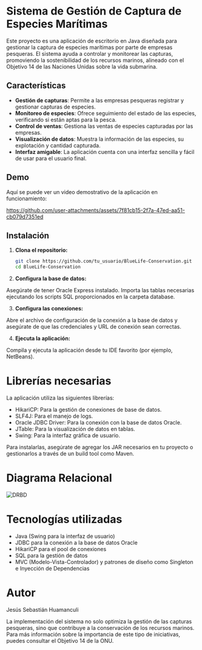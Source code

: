 # Sistema de Gestión de Captura de Especies Marítimas

Este proyecto es una aplicación de escritorio en Java diseñada para gestionar la captura de especies marítimas por parte de empresas pesqueras. El sistema ayuda a controlar y monitorear las capturas, promoviendo la sostenibilidad de los recursos marinos, alineado con el Objetivo 14 de las Naciones Unidas sobre la vida submarina.

## Características

- **Gestión de capturas**: Permite a las empresas pesqueras registrar y gestionar capturas de especies.
- **Monitoreo de especies**: Ofrece seguimiento del estado de las especies, verificando si están aptas para la pesca.
- **Control de ventas**: Gestiona las ventas de especies capturadas por las empresas.
- **Visualización de datos**: Muestra la información de las especies, su explotación y cantidad capturada.
- **Interfaz amigable**: La aplicación cuenta con una interfaz sencilla y fácil de usar para el usuario final.

## Demo

Aquí se puede ver un video demostrativo de la aplicación en funcionamiento:



https://github.com/user-attachments/assets/7f81cb15-2f7a-47ed-aa51-cb079d7351ed



## Instalación

1. **Clona el repositorio:**

   ```bash
   git clone https://github.com/tu_usuario/BlueLife-Conservation.git
   cd BlueLife-Conservation    

2. **Configura la base de datos:**

Asegúrate de tener Oracle Express instalado.
Importa las tablas necesarias ejecutando los scripts SQL proporcionados en la carpeta database.

3. **Configura las conexiones:**

Abre el archivo de configuración de la conexión a la base de datos y asegúrate de que las credenciales y URL de conexión sean correctas.

4. **Ejecuta la aplicación:**

Compila y ejecuta la aplicación desde tu IDE favorito (por ejemplo, NetBeans).

# Librerías necesarias

La aplicación utiliza las siguientes librerías:

- HikariCP: Para la gestión de conexiones de base de datos.
- SLF4J: Para el manejo de logs.
- Oracle JDBC Driver: Para la conexión con la base de datos Oracle.
- JTable: Para la visualización de datos en tablas.
- Swing: Para la interfaz gráfica de usuario.

Para instalarlas, asegúrate de agregar los JAR necesarios en tu proyecto o gestionarlos a través de un build tool como Maven.

# Diagrama Relacional

![DRBD](https://github.com/user-attachments/assets/90a0c943-d881-4cfc-8734-95ea99436a75)


# Tecnologías utilizadas

- Java (Swing para la interfaz de usuario)
- JDBC para la conexión a la base de datos Oracle
- HikariCP para el pool de conexiones
- SQL para la gestión de datos
- MVC (Modelo-Vista-Controlador) y patrones de diseño como Singleton e Inyección de Dependencias

# Autor

Jesús Sebastián Huamanculi

La implementación del sistema no solo optimiza la gestión de las capturas pesqueras, sino que contribuye a la conservación de los recursos marinos. Para más información sobre la importancia de este tipo de iniciativas, puedes consultar el Objetivo 14 de la ONU.

